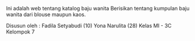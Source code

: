 Ini adalah web tentang katalog baju wanita
Berisikan tentang kumpulan baju wanita
dari blouse maupun kaos.

Disusun oleh :
	Fadila Setyabudi (10)
	Yona Narulita	 (28)
Kelas MI - 3C
Kelompok 7
